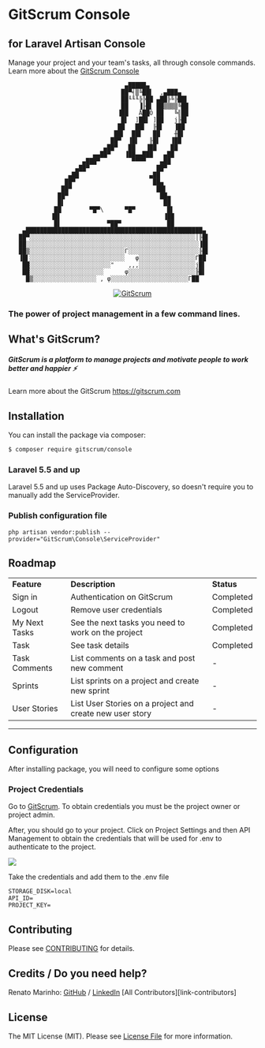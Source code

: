 # GitScrum Console 
## for Laravel Artisan Console

Manage your project and your team's tasks, all through console commands.
Learn more about the [GitScrum Console ](https://gitscrum.com/labs/console)

                                     ▄█████▄
                                    ██▀╡▒╚██▌  ,▄███▄
                                    ██╙╙╙╠╠██ ▄██╠╚╠██▌
                                    ██   ▐╟█▌ ██▒▒▒▒╚██
                                   ▐██   Å██Ö ██   ╚╣██
                                    █▌  ]██▌ ]██   j╟█▌
                                   ██   ██▌  ╟█▌   ▐██ 
                                  ██▌  ██▌   ██    ╫█▌
                                 ██▀  ▐█▌   ╟█▌   ▐██
                               ▄██▀   ██   ▐██    ██
                            ▄▄██▀    ▐██▄▄███   ▄██
                         ▄███▀         ▀▀▀▀    ▄██
                       ▄██▀                   ██▀
                     ▄██                    ▄██ 
                    ██▀                      ██▄
                   ██▀                        ██▌
                  ██▀                          ██▄
                  █▌                            ██
                 ██        ▀█▀\      ▀█▀         █▌
                ▐█▌                             ▐██
                 █▌             ▀██▀             ██
        ▄██████████████████████████████████████████████████▄
       ██▀░░░░░░░░░░░░░░░░░░░░░░░░░░░░░░░░░░░░░░░░░░░░░░░│╟█▌
       ██░░░░░░░░░░░░░░░░░░░░░░░░░░░░░░░░░░░░░░░░░░░░░░░░░▐█▌
       ██▒░░░░░░░░░░░░░░░░░░░░░░░░░░░Γ░░░░░░░░░░░░░░░░░░░░╟█▌
       ▐█▌░░░░░░░░░░░░░░░░░░░░░░░░░░░   φ░░░░░░░░░░░░░░░░Γ██
        ██░░░░░░░░░░░░░░░░░░░░░░░"    ,,,░░░░░░░░░░░░░░░░j█▌
        ██░░░░░░░░░░░░░░░░░░░░░      φ░░░░░░░░░░░░░░░░░░░╟█▌
         █▒░░░░░░░░░░░░░░░░░░ , φ░░░░░░░░░░░░░░░░░░░░░░Γ██



<p align="center">
<a href="https://gitscrum.com"><img src="https://site.gitscrum.com/badges/project.svg?project=gitscrum/gitscrum-console" alt="GitScrum"></a>
</p>

### The power of project management in a few command lines.

## What's GitScrum?

##### GitScrum is a platform to manage projects and motivate people to work better and happier ⚡ 
Learn more about the GitScrum <https://gitscrum.com>

## Installation

You can install the package via composer:

```bash
$ composer require gitscrum/console
```
### Laravel 5.5 and up

Laravel 5.5 and up uses Package Auto-Discovery, so doesn't require you to manually add the ServiceProvider.

### Publish configuration file

 `php artisan vendor:publish --provider="GitScrum\Console\ServiceProvider"`

## Roadmap

<table>
    <tr>
        <td><strong>Feature</strong></td>
        <td><strong>Description</strong></td>
        <td><strong>Status</strong></td>
    </tr>
    <tr>
        <td>Sign in</td>
        <td>Authentication on GitScrum</td>
        <td>Completed</td>
    </tr>
    <tr>
        <td>Logout</td>
        <td>Remove user credentials</td>
        <td>Completed</td>
    </tr>
    <tr>
        <td>My Next Tasks</td>
        <td>See the next tasks you need to work on the project</td>
        <td>Completed</td>
    </tr>
    <tr>
        <td>Task</td>
        <td>See task details</td>
        <td>Completed</td>
    </tr>
    <tr>
        <td>Task Comments</td>
        <td>List comments on a task and post new comment</td>
        <td>-</td>
    </tr>
    <tr>
        <td>Sprints</td>
        <td>List sprints on a project and create new sprint</td>
        <td>-</td>
    </tr>
    <tr>
        <td>User Stories</td>
        <td>List User Stories on a project and create new user story</td>
        <td>-</td>
    </tr>
    

</table>

<hr />

## Configuration

After installing package, you will need to configure some options

### Project Credentials

Go to [GitScrum](https://site.gitscrum.com). To obtain credentials you must be the project owner or project admin.

After, you should go to your project. Click on Project Settings and then API Management to obtain the credentials that will be used for .env to authenticate to the project.

<img src="https://site.gitscrum.com/img/api-credentials.png" />

Take the credentials and add them to the .env file

```
STORAGE_DISK=local
API_ID=
PROJECT_KEY=
```

## Contributing

Please see [CONTRIBUTING](CONTRIBUTING.md) for details.

## Credits / Do you need help?

Renato Marinho: [GitHub](https://github.com/renatomarinho) / [LinkedIn](https://www.linkedin.com/in/renatomarinho13)
[All Contributors][link-contributors]

## License

The MIT License (MIT). Please see [License File](LICENSE.md) for more information.
